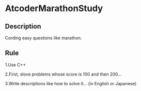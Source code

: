# AtcoderMarathonStudy

## Description
Cording easy questions like marathon.

## Rule
1.Use C++

2.First, slove problems whose score is 100 and then 200...

3.Write descriptions like how to solve it... (in English or Japanese)
